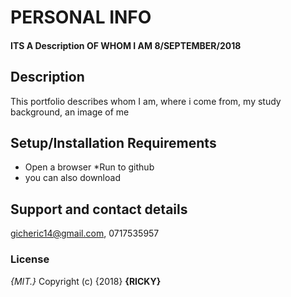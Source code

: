 # PERSONAL INFO
#### ITS A Description OF WHOM I AM 8/SEPTEMBER/2018
## Description
This portfolio describes whom I am, where i come from, my study background, an image of me
## Setup/Installation Requirements
* Open a browser 
*Run to github
* you can also download
## Support and contact details
gicheric14@gmail.com, 0717535957
### License
*{MIT.}*
Copyright (c) {2018} **{RICKY}**
